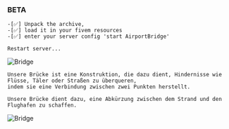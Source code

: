 ### BETA
```yarn
-[✅] Unpack the archive, 
-[✅] load it in your fivem resources
-[✅] enter your server config 'start AirportBridge'

Restart server...

```
![Bridge](https://github.com/user-attachments/assets/84f88fb2-bdb3-4842-88c2-d0b598f58890)

```yarn
Unsere Brücke ist eine Konstruktion, die dazu dient, Hindernisse wie Flüsse, Täler oder Straßen zu überqueren, 
indem sie eine Verbindung zwischen zwei Punkten herstellt.  

Unsere Brücke dient dazu, eine Abkürzung zwischen dem Strand und den Flughafen zu schaffen.
```

![Bridge](https://github.com/user-attachments/assets/84f88fb2-bdb3-4842-88c2-d0b598f58890)
